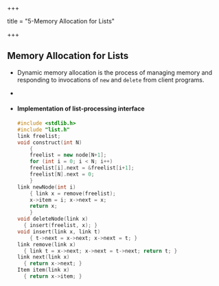 +++

title = "5-Memory Allocation for Lists"

+++

## Memory Allocation for Lists

- Dynamic memory allocation is the process of managing memory and responding to invocations of `new` and `delete` from client programs.

-



- #### **Implementation of list-processing interface**

  ````c++
  #include <stdlib.h>
  #include "list.h"
  link freelist;
  void construct(int N)
      {
      freelist = new node[N+1];
      for (int i = 0; i < N; i++)
      freelist[i].next = &freelist[i+1];
      freelist[N].next = 0;
      }
  link newNode(int i)
      { link x = remove(freelist);
      x->item = i; x->next = x;
      return x;
      }
  void deleteNode(link x)
  	{ insert(freelist, x); }
  void insert(link x, link t)
      { t->next = x->next; x->next = t; }
  link remove(link x)
  	{ link t = x->next; x->next = t->next; return t; }
  link next(link x)
  	{ return x->next; }
  Item item(link x)
  	{ return x->item; }

  ````

